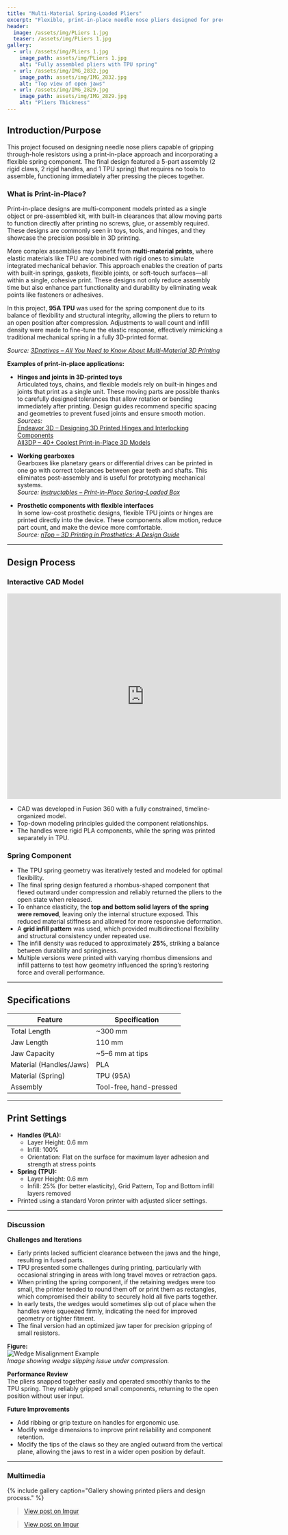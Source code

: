 ```yaml
---
title: "Multi-Material Spring-Loaded Pliers"
excerpt: "Flexible, print-in-place needle nose pliers designed for precision gripping using rigid and elastic components."
header:
  image: /assets/img/PLiers 1.jpg
  teaser: /assets/img/PLiers 1.jpg
gallery:
  - url: /assets/img/PLiers 1.jpg
    image_path: assets/img/PLiers 1.jpg
    alt: "Fully assembled pliers with TPU spring"
  - url: /assets/img/IMG_2832.jpg
    image_path: assets/img/IMG_2832.jpg
    alt: "Top view of open jaws"
  - url: /assets/img/IMG_2829.jpg
    image_path: assets/img/IMG_2829.jpg
    alt: "Pliers Thickness"
---
```


## Introduction/Purpose
This project focused on designing needle nose pliers capable of gripping through-hole resistors using a print-in-place approach and incorporating a flexible spring component. The final design featured a 5-part assembly (2 rigid claws, 2 rigid handles, and 1 TPU spring) that requires no tools to assemble, functioning immediately after pressing the pieces together.

### What is Print-in-Place?
Print-in-place designs are multi-component models printed as a single object or pre-assembled kit, with built-in clearances that allow moving parts to function directly after printing no screws, glue, or assembly required. These designs are commonly seen in toys, tools, and hinges, and they showcase the precision possible in 3D printing.

More complex assemblies may benefit from **multi-material prints**, where elastic materials like TPU are combined with rigid ones to simulate integrated mechanical behavior. This approach enables the creation of parts with built-in springs, gaskets, flexible joints, or soft-touch surfaces—all within a single, cohesive print. These designs not only reduce assembly time but also enhance part functionality and durability by eliminating weak points like fasteners or adhesives.

In this project, **95A TPU** was used for the spring component due to its balance of flexibility and structural integrity, allowing the pliers to return to an open position after compression. Adjustments to wall count and infill density were made to fine-tune the elastic response, effectively mimicking a traditional mechanical spring in a fully 3D-printed format.

*Source: [3Dnatives – All You Need to Know About Multi-Material 3D Printing](https://www.3dnatives.com/en/all-you-need-to-know-about-multi-material-3d-printing-220120245/)*


**Examples of print-in-place applications:**

- **Hinges and joints in 3D-printed toys**  
  Articulated toys, chains, and flexible models rely on built-in hinges and joints that print as a single unit. These moving parts are possible thanks to carefully designed tolerances that allow rotation or bending immediately after printing. Design guides recommend specific spacing and geometries to prevent fused joints and ensure smooth motion.  
  *Sources:*  
  [Endeavor 3D – Designing 3D Printed Hinges and Interlocking Components](https://endeavor3d.com/designing-3d-printed-hinges-and-interlocking-components/)  
  [All3DP – 40+ Coolest Print-in-Place 3D Models](https://all3dp.com/2/coolest-print-in-place-3d-models/)

- **Working gearboxes**  
  Gearboxes like planetary gears or differential drives can be printed in one go with correct tolerances between gear teeth and shafts. This eliminates post-assembly and is useful for prototyping mechanical systems.  
  *Source: [Instructables – Print-in-Place Spring-Loaded Box](https://www.instructables.com/Print-in-Place-Spring-Loaded-Box/)*

- **Prosthetic components with flexible interfaces**  
  In some low-cost prosthetic designs, flexible TPU joints or hinges are printed directly into the device. These components allow motion, reduce part count, and make the device more comfortable.  
  *Source: [nTop – 3D Printing in Prosthetics: A Design Guide](https://www.ntop.com/resources/blog/3d-printing-in-prosthetics-a-design-guide/)*

---

## Design Process

### Interactive CAD Model
<iframe src="https://vanderbilt643.autodesk360.com/shares/public/SH286ddQT78850c0d8a42f32e15944736827?mode=embed" width="640" height="480" allowfullscreen="true" webkitallowfullscreen="true" mozallowfullscreen="true"  frameborder="0"></iframe>

- CAD was developed in Fusion 360 with a fully constrained, timeline-organized model.
- Top-down modeling principles guided the component relationships.
- The handles were rigid PLA components, while the spring was printed separately in TPU.

### Spring Component
- The TPU spring geometry was iteratively tested and modeled for optimal flexibility.
- The final spring design featured a rhombus-shaped component that flexed outward under compression and reliably returned the pliers to the open state when released.
- To enhance elasticity, the **top and bottom solid layers of the spring were removed**, leaving only the internal structure exposed. This reduced material stiffness and allowed for more responsive deformation.
- A **grid infill pattern** was used, which provided multidirectional flexibility and structural consistency under repeated use.
- The infill density was reduced to approximately **25%**, striking a balance between durability and springiness.
- Multiple versions were printed with varying rhombus dimensions and infill patterns to test how geometry influenced the spring’s restoring force and overall performance.


---

## Specifications

| Feature                | Specification           |
|------------------------|-------------------------|
| Total Length           | ~300 mm                 |
| Jaw Length             | 110 mm                  |
| Jaw Capacity           | ~5–6 mm at tips         |
| Material (Handles/Jaws)| PLA                     |
| Material (Spring)      | TPU (95A)               |
| Assembly               | Tool-free, hand-pressed |

---

## Print Settings

- **Handles (PLA):**
  - Layer Height: 0.6 mm
  - Infill: 100%
  - Orientation: Flat on the surface for maximum layer adhesion and strength at stress points
- **Spring (TPU):**
  - Layer Height: 0.6 mm
  - Infill: 25% (for better elasticity), Grid Pattern, Top and Bottom infill layers removed
- Printed using a standard Voron printer with adjusted slicer settings.

---

### Discussion

**Challenges and Iterations**  
- Early prints lacked sufficient clearance between the jaws and the hinge, resulting in fused parts.  
- TPU presented some challenges during printing, particularly with occasional stringing in areas with long travel moves or retraction gaps.  
- When printing the spring component, if the retaining wedges were too small, the printer tended to round them off or print them as rectangles, which compromised their ability to securely hold all five parts together.  
- In early tests, the wedges would sometimes slip out of place when the handles were squeezed firmly, indicating the need for improved geometry or tighter fitment.  
- The final version had an optimized jaw taper for precision gripping of small resistors.  

**Figure:**  
![Wedge Misalignment Example](/assets/img/IMG_2838.jpg)  
*Image showing wedge slipping issue under compression.*

**Performance Review**  
The pliers snapped together easily and operated smoothly thanks to the TPU spring. They reliably gripped small components, returning to the open position without user input.

**Future Improvements**  
- Add ribbing or grip texture on handles for ergonomic use.
- Modify wedge dimensions to improve print reliability and component retention.
- Modify the tips of the claws so they are angled outward from the vertical plane, allowing the jaws to rest in a wider open position by default.

---

### Multimedia

{% include gallery caption="Gallery showing printed pliers and design process." %}

<!-- Imgur embed starts here -->
<blockquote class="imgur-embed-pub" lang="en" data-id="a/RFCUgJ5" data-context="false">
  <a href="//imgur.com/a/RFCUgJ5">View post on Imgur</a>
</blockquote>
<script async src="//s.imgur.com/min/embed.js" charset="utf-8"></script>
<!-- Imgur embed ends here -->

<!-- Imgur embed starts here -->
<blockquote class="imgur-embed-pub" lang="en" data-id="a/kENeOPF" data-context="false">
  <a href="https://imgur.com/a/kENeOPF">View post on Imgur</a>
</blockquote>
<script async src="https://s.imgur.com/min/embed.js" charset="utf-8"></script>
<!-- Imgur embed ends here -->

